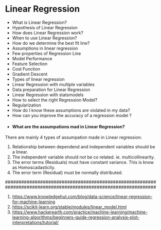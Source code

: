 # Linear Regression
* What is Linear Regression?
* Hypothesis of Linear Regression
* How does Linear Regression work?
* When to use Linear Regression?
* How do we determine the best fit line?
* Assumptions in linear regression
* Few properties of Regression Line
* Model Performance
* Feature Selection
* Cost Function
* Gradient Descent
* Types of linear regression
* Linear Regression with multiple variables
* Data preparation for Linear Regression
* Linear Regression with statsmodels
* How to select the right Regression Model?
* Regularization
* How do I know these assumptions are violated in my data?
* How can you improve the accuracy of a regression model ?
* #### What are the assumpations mad in Linear Regression?

There are mainly 4 types of assumpation made in Linear regression:
1. Relationship between dependend and independent variables should be a linear.
2. The independent variable should not be co related. ie. multicollinearity.
3. The error terms (Residuals) must have constant variance. This is know as Homoscadasticity.
4. The error term (Residual) must be normally distributed.

################################################################################################################




1. https://www.knowledgehut.com/blog/data-science/linear-regression-for-machine-learning
2. https://scikit-learn.org/stable/modules/linear_model.html
3. https://www.hackerearth.com/practice/machine-learning/machine-learning-algorithms/beginners-guide-regression-analysis-plot-interpretations/tutorial/
